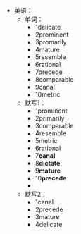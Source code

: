 - 英语：
	- 单词：
		- 1delicate
		- 2prominent
		- 3promarily
		- 4mature
		- 5resemble
		- 6rational
		- 7precede
		- 8comparable
		- 9canal
		- 10metric
	- 默写1：
		- 1prominent
		- 2primarily
		- 3comparable
		- 4resemble
		- 5metric
		- 6rational
		- 7**canal**
		- 8**dictate**
		- 9**mature**
		- 10**precede**
		-
	- 默写2：
		- 1canal
		- 2precede
		- 3mature
		- 4delicate